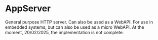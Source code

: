 # AppServer
General purpose HTTP server. Can also be used as a WebAPI. 
For use in embedded systems, but can also be used as a micro WebAPI.
At the moment, 20/02/2025, the implementation is not complete.
